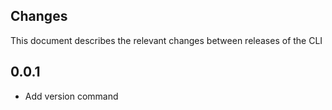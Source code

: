 ## Changes
This document describes the relevant changes between releases of the CLI

## 0.0.1
- Add version command 